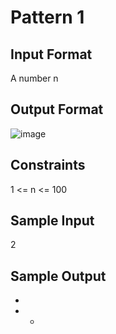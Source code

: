 # Pattern 1

## Input Format
A number n
## Output Format
![image](https://user-images.githubusercontent.com/46378797/122221855-4ff5e800-cecf-11eb-97ff-bed08457063b.png)

## Constraints
1 <= n <= 100
## Sample Input
2
## Sample Output
*	
*	*
